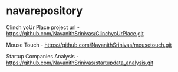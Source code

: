 # navarepository
Clinch yoUr Place project url - https://github.com/NavanithSrinivas/ClinchyoUrPlace.git


Mouse Touch - https://github.com/NavanithSrinivas/mousetouch.git


Startup Companies Analysis - https://github.com/NavanithSrinivas/startupdata_analysis.git 
